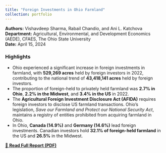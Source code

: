 ```yaml
---
title: "Foreign Investments in Ohio Farmland"
collection: portfolio
---
```


**Authors:** Vishavdeep Sharma, Rabail Chandio, and Ani L. Katchova  
**Department:** Agricultural, Environmental, and Development Economics (AEDE), CFAES, The Ohio State University  
**Date:** April 15, 2024  

### Highlights
- Ohio experienced a significant increase in foreign investments in farmland, with **529,269 acres** held by foreign investors in 2022, contributing to the national trend of **43,418,141 acres** held by foreign investors.  
- The proportion of foreign-held to privately held farmland was **2.7% in Ohio**, **2.2% in the Midwest**, and **3.4% in the US** in 2022.  
- The **Agricultural Foreign Investment Disclosure Act (AFIDA)** requires foreign investors to disclose US farmland transactions. Ohio’s legislation, *Save our Farmland and Protect our National Security Act*, maintains a registry of entities prohibited from acquiring farmland in Ohio.  
- In Ohio, **Canada (14.9%)** and **Germany (14.6%)** lead foreign investments. Canadian investors hold **32.1% of foreign-held farmland** in the US and **26.5%** in the Midwest.

[📄 **Read Full Report (PDF)**](https://aede.osu.edu/sites/aede/files/publication_files/ForeignInvestmentsinOhioFarmland2024.pdf)
